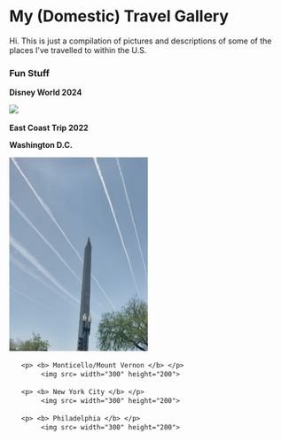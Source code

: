 <!DOCTYPE html>
<html>

<body> 
<h1> <B> My (Domestic) Travel Gallery </B> </h1>
<p> Hi. This is just a compilation of pictures and descriptions of some of the places I've travelled to within the U.S. </p>
 </body>

<body> 
<h3> Fun Stuff </h3>
<p> <b> Disney World 2024 </b> </p>
  <img src= width="300" height="200">
<p> <b> East Coast Trip 2022 </b> </p>
       <p> <b> Washington D.C. </b> </p>
            <img src=WashingtonMonument.jpeg width="250" height="350">
 
       <p> <b> Monticello/Mount Vernon </b> </p>
            <img src= width="300" height="200">
            
       <p> <b> New York City </b> </p>
            <img src= width="300" height="200">
            
       <p> <b> Philadelphia </b> </p>
            <img src= width="300" height="200">
       
 </body>
 
</html>
